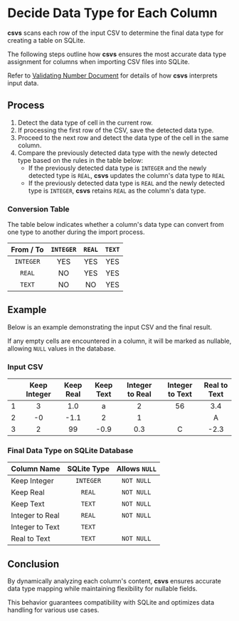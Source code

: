 # Decide Data Type for Each Column

**csvs** scans each row of the input CSV to determine the final data type for creating a table on SQLite.

The following steps outline how **csvs** ensures the most accurate data type assignment for columns when importing CSV
files into SQLite.

Refer to [Validating Number Document](validating_number.md) for details of how **csvs** interprets input data.

## Process

1. Detect the data type of cell in the current row.
2. If processing the first row of the CSV, save the detected data type.
3. Proceed to the next row and detect the data type of the cell in the same column.
4. Compare the previously detected data type with the newly detected type based on the rules in the table below:
    - If the previously detected data type is `INTEGER` and the newly detected type is `REAL`, **csvs** updates the
      column's data type to `REAL`
    - If the previously detected data type is `REAL` and the newly detected type is `INTEGER`, **csvs** retains `REAL` as
      the column's data type.

### Conversion Table
The table below indicates whether a column's data type can convert from one type to another during the import process.

| From / To | `INTEGER` | `REAL` | `TEXT` |
|:---------:|:---------:|:------:|:------:|
| `INTEGER` |    YES    |  YES   |  YES   |
|  `REAL`   |    NO     |  YES   |  YES   |
|  `TEXT`   |    NO     |   NO   |  YES   |

## Example

Below is an example demonstrating the input CSV and the final result.

If any empty cells are encountered in a column, it will be marked as nullable, allowing `NULL` values in the database.

### Input CSV

|   | Keep Integer | Keep Real | Keep Text | Integer to Real | Integer to Text | Real to Text |
|---|:------------:|:---------:|:---------:|:---------------:|:---------------:|:------------:|
| 1 |      3       |    1.0    |     a     |        2        |       56        |     3.4      |
| 2 |      -0      |   -1.1    |     2     |        1        |                 |      A       |
| 3 |      2       |    99     |   -0.9    |       0.3       |        C        |     -2.3     |

### Final Data Type on SQLite Database

| Column Name     | SQLite Type | Allows `NULL` |
|-----------------|:-----------:|:-------------:|
| Keep Integer    |  `INTEGER`  |  `NOT NULL`   |
| Keep Real       |   `REAL`    |  `NOT NULL`   |
| Keep Text       |   `TEXT`    |  `NOT NULL`   |
| Integer to Real |   `REAL`    |  `NOT NULL`   |
| Integer to Text |   `TEXT`    |               |
| Real to Text    |   `TEXT`    |  `NOT NULL`   |

## Conclusion

By dynamically analyzing each column's content, **csvs** ensures accurate data type mapping while maintaining flexibility for nullable fields.

This behavior guarantees compatibility with SQLite and optimizes data handling for various use cases.
